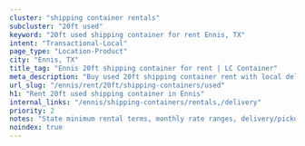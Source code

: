 ```yaml
---
cluster: "shipping container rentals"
subcluster: "20ft used"
keyword: "20ft used shipping container for rent Ennis, TX"
intent: "Transactional-Local"
page_type: "Location-Product"
city: "Ennis, TX"
title_tag: "Ennis 20ft shipping container for rent | LC Container"
meta_description: "Buy used 20ft shipping container rent with local delivery in Ennis, TX. LC Container — local Since 2003. Request a fast quote today."
url_slug: "/ennis/rent/20ft/shipping-containers/used"
h1: "Rent 20ft used shipping container in Ennis"
internal_links: "/ennis/shipping-containers/rentals,/delivery"
priority: 2
notes: "State minimum rental terms, monthly rate ranges, delivery/pickup fees, service area."
noindex: true
---
```


<!-- TODO: Add unique city/inventory copy, images, and internal links here. -->
